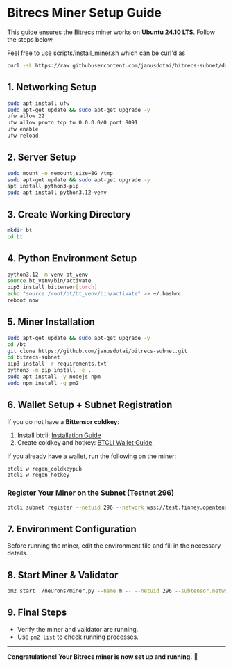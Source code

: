 # Bitrecs Miner Setup Guide

This guide ensures the Bitrecs miner works on **Ubuntu 24.10 LTS**. Follow the steps below.

Feel free to use scripts/install_miner.sh which can be curl'd as

```bash
curl -sL https://raw.githubusercontent.com/janusdotai/bitrecs-subnet/docs/scripts/install_miner.sh | bash
```

## 1. Networking Setup

```bash
sudo apt install ufw
sudo apt-get update && sudo apt-get upgrade -y
ufw allow 22
ufw allow proto tcp to 0.0.0.0/0 port 8091
ufw enable
ufw reload
```

## 2. Server Setup

```bash
sudo mount -o remount,size=8G /tmp
sudo apt-get update && sudo apt-get upgrade -y
apt install python3-pip
sudo apt install python3.12-venv
```

## 3. Create Working Directory

```bash
mkdir bt
cd bt
```

## 4. Python Environment Setup

```bash
python3.12 -m venv bt_venv
source bt_venv/bin/activate
pip3 install bittensor[torch]
echo "source /root/bt/bt_venv/bin/activate" >> ~/.bashrc
reboot now
```

## 5. Miner Installation

```bash
sudo apt-get update && sudo apt-get upgrade -y
cd /bt
git clone https://github.com/janusdotai/bitrecs-subnet.git
cd bitrecs-subnet
pip3 install -r requirements.txt
python3 -m pip install -e .
sudo apt install -y nodejs npm
sudo npm install -g pm2
```

## 6. Wallet Setup + Subnet Registration

If you do not have a **Bittensor coldkey**:

1. Install btcli: [Installation Guide](https://docs.bittensor.com/getting-started/install-btcli)
2. Create coldkey and hotkey: [BTCLI Wallet Guide](https://docs.bittensor.com/btcli#btcli-wallet)

If you already have a wallet, run the following on the miner:

```bash
btcli w regen_coldkeypub
btcli w regen_hotkey
```

### Register Your Miner on the Subnet (Testnet 296)

```bash
btcli subnet register --netuid 296 --network wss://test.finney.opentensor.ai:443 --wallet.name default --wallet.hotkey default
```

## 7. Environment Configuration

Before running the miner, edit the environment file and fill in the necessary details.

## 8. Start Miner & Validator

```bash
pm2 start ./neurons/miner.py --name m -- --netuid 296 --subtensor.network  wss://test.finney.opentensor.ai:443 --wallet.name default --wallet.hotkey default --logging.trace --llm.model openrouter/quasar-alpha
```

## 9. Final Steps

- Verify the miner and validator are running.
- Use `pm2 list` to check running processes.

---

**Congratulations! Your Bitrecs miner is now set up and running.** 🚀


